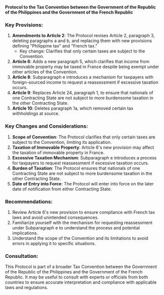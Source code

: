 **Protocol to the Tax Convention between the Government of the Republic of the Philippines and the Government of the French Republic**

### Key Provisions:

1. **Amendments to Article 2**: The Protocol revises Article 2, paragraph 3, deleting paragraphs a and b, and replacing them with new provisions defining "Philippine tax" and "French tax."
	* Key change: Clarifies that only certain taxes are subject to the Convention.
2. **Article 6**: Adds a new paragraph 5, which clarifies that income from immovable property may be taxed in France despite being exempt under other articles of the Convention.
3. **Article 8**: Subparagraph e introduces a mechanism for taxpayers with foreign-sourced income to request a reassessment if excessive taxation occurs.
4. **Article 9**: Replaces Article 24, paragraph 1, to ensure that nationals of one Contracting State are not subject to more burdensome taxation in the other Contracting State.
5. **Article 10**: Deletes paragraph 1a, which removed certain tax withholdings at source.

### Key Changes and Considerations:

1. **Scope of Convention**: The Protocol clarifies that only certain taxes are subject to the Convention, limiting its application.
2. **Taxation of Immovable Property**: Article 6's new provision may affect the taxation of immovable property in France.
3. **Excessive Taxation Mechanism**: Subparagraph e introduces a process for taxpayers to request reassessment if excessive taxation occurs.
4. **Burden of Taxation**: The Protocol ensures that nationals of one Contracting State are not subject to more burdensome taxation in the other Contracting State.
5. **Date of Entry into Force**: The Protocol will enter into force on the later date of notification from either Contracting State.

### Recommendations:

1. Review Article 6's new provision to ensure compliance with French tax laws and avoid unintended consequences.
2. Familiarize yourself with the mechanism for requesting reassessment under Subparagraph e to understand the process and potential implications.
3. Understand the scope of the Convention and its limitations to avoid errors in applying it to specific situations.

### Consultation:

This Protocol is part of a broader Tax Convention between the Government of the Republic of the Philippines and the Government of the French Republic. It may be useful to consult with experts or officials from both countries to ensure accurate interpretation and compliance with applicable laws and regulations.
